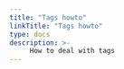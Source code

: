```yaml
---
title: "Tags howto"
linkTitle: "Tags howto"
type: docs
description: >-
     How to deal with tags
---
```


